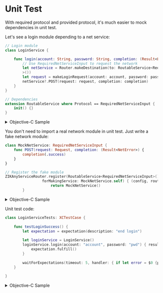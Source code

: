 # Unit Test

With required protocol and provided protocol,  it's much easier to mock dependencies in unit test.

Let's see a login module depending to a net service:

```swift
// Login module
class LoginService {

    func login(account: String, password: String, completion: (Result<LoginError>) -> Void) {
        // Use RequiredNetServiceInput to request the network
        let netService = Router.makeDestination(to: RoutableService<RequiredNetServiceInput
        >())
        let request = makeLoginRequest(account: account, password: password)
        netService?.POST(request: request, completion: completion)
    }
}

// Dependencies
extension RoutableService where Protocol == RequiredNetServiceInput {
    init() {}
}
```

<details><summary>Objective-C Sample</summary>

```objectivec
Use RequiredNetServiceInput to request the network// Login module
@interface LoginService : NSObject
@end
@implementation LoginService

- (void)loginWithAccount:(NSString *)account password:(NSString *)password  completion:(void(^)(Result *result))completion {
    // Use RequiredNetServiceInput to request the network
    id<RequiredNetServiceInput> netService = [ZIKRouterToService(RequiredNetServiceInput) makeDestination];
    Request *request = makeLoginRequest(account, password);
    [netService POSTRequest:request completion: completion];
}

@end
  
// Dependencies
@protocol RequiredNetServiceInput <ZIKServiceRoutable>
- (void)POSTRequest:(Request *)request completion:(void(^)(Result *result))completion;
@end
```

</details>

You don't need to import a real network module in unit test. Just write a fake network module:

```swift
class MockNetService: RequiredNetServiceInput {
    func POST(request: Request, completion: (Result<NetError>) {
        completion(.success)
    }
}
```

```swift
// Register the fake module
ZIKAnyServiceRouter.register(RoutableService<RequiredNetServiceInput>(), 
                 forMakingService: MockNetService.self) { (config, router) -> EditorViewProtocol? in
                     return MockNetService()
        }
```

<details><summary>Objective-C Sample</summary>

```objectivec
@interface MockNetService : NSObject <RequiredNetServiceInput>
@end
@implementation MockNetService

- (void)POSTRequest:(Request *)request completion:(void(^)(Result *result))completion {
    completion([Result success]);
}
  
@end
```

```objectivec
// Register the fake module
[ZIKServiceRouter registerServiceProtocol:ZIKRoutable(EditorViewInput) forMakingService:[MockNetService class]];
```

</details>

Unit test code:

```swift
class LoginServiceTests: XCTestCase {
    
    func testLoginSuccess() {
        let expectation = expectation(description: "end login")
        
        let loginService = LoginService()
        loginService.login(account: "account", password: "pwd") { result in
            expectation.fulfill()
        }
        
        waitForExpectations(timeout: 5, handler: { if let error = $0 {print(error)}})
    }
    
}
```

<details><summary>Objective-C Sample</summary>

```objectivec
@interface LoginServiceTests : XCTestCase
@end
@implementation LoginServiceTests

- (void)testLoginSuccess {
    XCTestExpectation *expectation = [self expectationWithDescription:@"end login"];
    
    [[LoginService new] loginWithAccount:@"" password:@"" completion:^(Result *result) {
        [expectation fulfill];
    }];
    
    [self waitForExpectationsWithTimeout:5 handler:^(NSError * _Nullable error) {
        !error? : NSLog(@"%@", error);
    }];
}
@end
```

</details>

